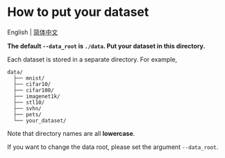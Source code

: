 # How to put your dataset

English | [简体中文](README_zh-CN.md)

**The default `--data_root` is `./data`. Put your dataset in this directory.**

Each dataset is stored in a separate directory. For example,

```
data/
  ├── mnist/
  ├── cifar10/
  ├── cifar100/
  ├── imagenet1k/
  ├── stl10/
  ├── svhn/
  ├── pets/
  └── your_dataset/
```

Note that directory names are all **lowercase**.

If you want to change the data root, please set the argument `--data_root`.
